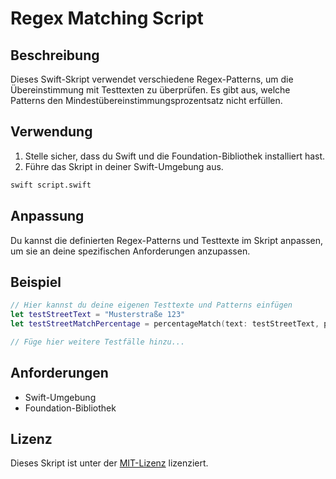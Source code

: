 # Regex Matching Script

## Beschreibung
Dieses Swift-Skript verwendet verschiedene Regex-Patterns, um die Übereinstimmung mit Testtexten zu überprüfen. Es gibt aus, welche Patterns den Mindestübereinstimmungsprozentsatz nicht erfüllen.

## Verwendung
1. Stelle sicher, dass du Swift und die Foundation-Bibliothek installiert hast.
2. Führe das Skript in deiner Swift-Umgebung aus.

```bash
swift script.swift
```

## Anpassung
Du kannst die definierten Regex-Patterns und Testtexte im Skript anpassen, um sie an deine spezifischen Anforderungen anzupassen.

## Beispiel
```swift
// Hier kannst du deine eigenen Testtexte und Patterns einfügen
let testStreetText = "Musterstraße 123"
let testStreetMatchPercentage = percentageMatch(text: testStreetText, pattern: streetPattern)

// Füge hier weitere Testfälle hinzu...
```

## Anforderungen
- Swift-Umgebung
- Foundation-Bibliothek

## Lizenz
Dieses Skript ist unter der [MIT-Lizenz](LICENSE) lizenziert.
